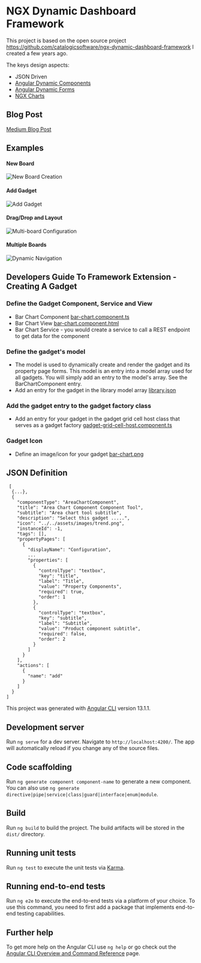# NGX Dynamic Dashboard Framework

This project is based on the open source project https://github.com/catalogicsoftware/ngx-dynamic-dashboard-framework I created a few years ago. 

The keys design aspects:

* JSON Driven
* [Angular Dynamic Components](https://angular.io/guide/dynamic-component-loader)
* [Angular Dynamic Forms](https://angular.io/guide/dynamic-form)
* [NGX Charts](https://swimlane.github.io/ngx-charts/#/ngx-charts/bar-vertical)
## Blog Post
[Medium Blog Post](https://jaystevenhamilton.medium.com/design-of-a-dashboard-framework-c26367cfea64)

## Examples
#### New Board

![New Board Creation](https://github.com/jayhamilton/plm-ui/blob/main/documentation/new-board.gif)

#### Add Gadget

![Add Gadget](https://github.com/jayhamilton/plm-ui/blob/main/documentation/add-gadget.gif)

#### Drag/Drop and Layout

![Multi-board Configuration](https://github.com/jayhamilton/plm-ui/blob/main/documentation/layout.gif)

#### Multiple Boards

![Dynamic Navigation](https://github.com/jayhamilton/plm-ui/blob/main/documentation/multiboard.gif)


## Developers Guide To Framework Extension - Creating A Gadget
### Define the Gadget Component, Service and View

* Bar Chart Component  [bar-chart.component.ts](https://github.com/jayhamilton/ngx-dynamic-dashboard-framework/blob/main/src/app/gadgets/bar-chart/bar-chart.component.ts)
* Bar Chart View [bar-chart.component.html](https://github.com/jayhamilton/ngx-dynamic-dashboard-framework/blob/main/src/app/gadgets/bar-chart/bar-chart.component.html)
* Bar Chart Service - you would create a service to call a REST endpoint to get data for the component

### Define the gadget's model

* The model is used to dynamically create and render the gadget and its property page forms. This model is an entry into a model array used for all gadgets. You will simply add an entry to the model's array. See the BarChartComponent entry.
* Add an entry for the gadget in the library model array [library.json](https://github.com/jayhamilton/ngx-dynamic-dashboard-framework/blob/main/src/assets/api/library.json)

### Add the gadget entry to the gadget factory class

* Add an entry for your gadget in the gadget grid cell host class that serves as a gadget factory [gadget-grid-cell-host.component.ts](https://github.com/jayhamilton/ngx-dynamic-dashboard-framework/blob/main/src/app/gadgets/gadget-grid-cell-host/gadget-grid-cell-host.component.ts)
### Gadget Icon

* Define an image/icon for your gadget [bar-chart.png](https://github.com/jayhamilton/ngx-dynamic-dashboard-framework/blob/main/src/assets/images/bar-chart.png)
## JSON Definition
```
 [
  {...},
  {
    "componentType": "AreaChartComponent",
    "title": "Area Chart Component Component Tool",
    "subtitle": "Area chart tool subtitle",
    "description": "Select this gadget .....",
    "icon": "../../assets/images/trend.png",
    "instanceId": -1,
    "tags": [],
    "propertyPages": [
      {
        "displayName": "Configuration",
        ...
        "properties": [
          {
            "controlType": "textbox",
            "key": "title",
            "label": "Title",
            "value": "Property Components",
            "required": true,
            "order": 1
          },
          {
            "controlType": "textbox",
            "key": "subtitle",
            "label": "Subtitle",
            "value": "Product component subtitle",
            "required": false,
            "order": 2
          }
        ]
      }
    ],
    "actions": [
      {
        "name": "add"
      }
    ]
  }
]
```

This project was generated with [Angular CLI](https://github.com/angular/angular-cli) version 13.1.1.

## Development server

Run `ng serve` for a dev server. Navigate to `http://localhost:4200/`. The app will automatically reload if you change any of the source files.

## Code scaffolding

Run `ng generate component component-name` to generate a new component. You can also use `ng generate directive|pipe|service|class|guard|interface|enum|module`.

## Build

Run `ng build` to build the project. The build artifacts will be stored in the `dist/` directory.

## Running unit tests

Run `ng test` to execute the unit tests via [Karma](https://karma-runner.github.io).

## Running end-to-end tests

Run `ng e2e` to execute the end-to-end tests via a platform of your choice. To use this command, you need to first add a package that implements end-to-end testing capabilities.

## Further help

To get more help on the Angular CLI use `ng help` or go check out the [Angular CLI Overview and Command Reference](https://angular.io/cli) page.

